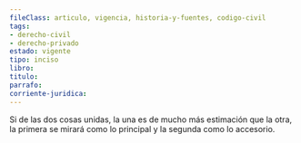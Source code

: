 ```yaml
---
fileClass: articulo, vigencia, historia-y-fuentes, codigo-civil
tags:
- derecho-civil
- derecho-privado
estado: vigente
tipo: inciso
libro:
titulo:
parrafo:
corriente-juridica:
---
```

Si de las dos cosas unidas, la una es de mucho más estimación que la otra, la primera se mirará como lo principal y la segunda como lo accesorio.